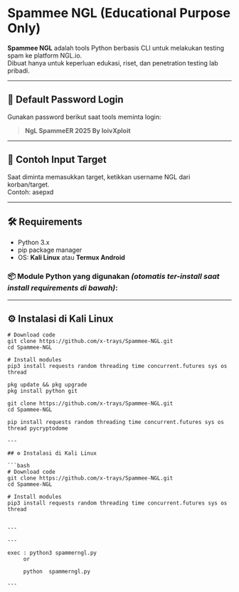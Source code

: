# Spammee NGL (Educational Purpose Only)

**Spammee NGL** adalah tools Python berbasis CLI untuk melakukan testing spam ke platform NGL.io.  
Dibuat hanya untuk keperluan edukasi, riset, dan penetration testing lab pribadi.

---

## 🔐 Default Password Login

Gunakan password berikut saat tools meminta login:

> **NgL SpammeER 2025 By loivXploit**

---

## 🎯 Contoh Input Target

Saat diminta memasukkan target, ketikkan username NGL dari korban/target.  
Contoh: asepxd

---

## 🛠️ Requirements

- Python 3.x
- pip package manager
- OS: **Kali Linux** atau **Termux Android**

### 📦 Module Python yang digunakan *(otomatis ter-install saat install requirements di bawah)*:

---

## ⚙️ Instalasi di Kali Linux

```
# Download code
git clone https://github.com/x-trays/Spammee-NGL.git
cd Spammee-NGL

# Install modules
pip3 install requests random threading time concurrent.futures sys os thread

pkg update && pkg upgrade
pkg install python git

git clone https://github.com/x-trays/Spammee-NGL.git
cd Spammee-NGL

pip install requests random threading time concurrent.futures sys os thread pycryptodome

---

## ⚙️ Instalasi di Kali Linux

```bash
# Download code
git clone https://github.com/x-trays/Spammee-NGL.git
cd Spammee-NGL

# Install modules
pip3 install requests random threading time concurrent.futures sys os thread


---

---

exec : python3 spammerngl.py
     or

     python  spammerngl.py

---
